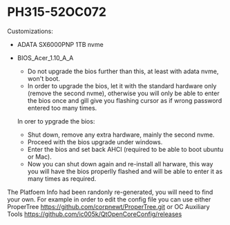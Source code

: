 # PH315-52OC072
Customizations:
- ADATA SX6000PNP 1TB nvme
- BIOS_Acer_1.10_A_A
  - Do not upgrade the bios further than this, at least with adata nvme, won't boot.
  - In order to upgrade the bios, let it with the standard hardware only (remove the second nvme), otherwise you will only be able to enter the bios once and gill give you flashing cursor as if wrong password entered too many times.
  
  In orer to ypgrade the bios:
  - Shut down, remove any extra hardware, mainly the second nvme.
  - Proceed with the bios upgrade under windows.
  - Enter the bios and set back AHCI (required to be able to boot ubuntu or Mac).
  - Now you can shut down again and re-install all harware, this way you will have the bios properlly flashed and will be able to enter it as many times as required.

The Platfoem Info had been randonly re-generated, you will need to find your own.
For example in order to edit the config file you can use either ProperTree https://github.com/corpnewt/ProperTree.git or OC Auxiliary Tools https://github.com/ic005k/QtOpenCoreConfig/releases

